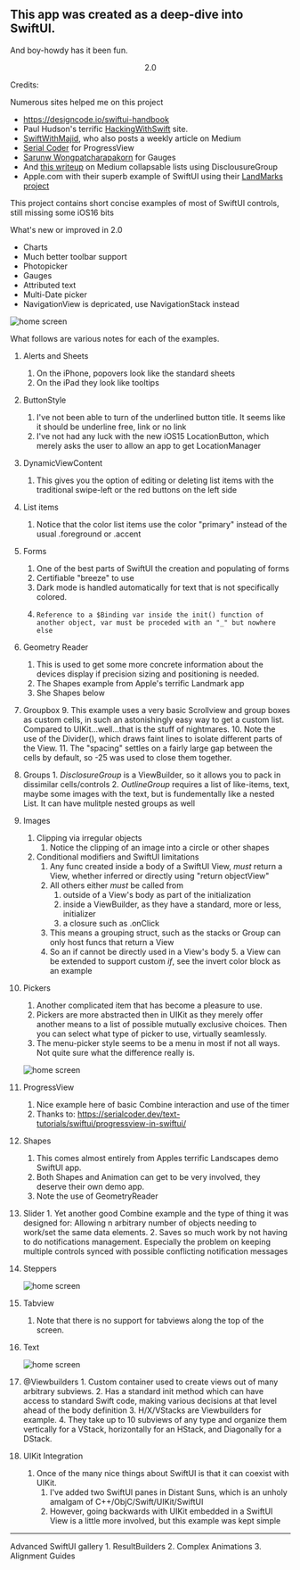 <?xml version="1.0" encoding="UTF-8"?> <!DOCTYPE plist PUBLIC "-//Apple//DTD PLIST 1.0//EN" "http://www.apple.com/DTDs/PropertyList-1.0.dtd"> <plist version="1.0"> <array/> </plist>


## This app was created as a deep-dive into SwiftUI.

 

And boy-howdy has it been fun.

  

<p  align="center">
2.0
</p>

  
Credits: 

Numerous sites helped me on this project
 - https://designcode.io/swiftui-handbook
 - Paul Hudson's terrific [HackingWithSwift](https://www.hackingwithswift.com) site.
 - [SwiftWithMajid](https://swiftwithmajid.com), who also posts a weekly article on Medium
 - [Serial Coder](https://serialcoder.dev/text-tutorials/swiftui/progressview-in-swiftui/) for ProgressView
 - [Sarunw Wongpatcharapakorn](https://sarunw.com/posts/swiftui-gauge/) for Gauges
 - And [this writeup](https://alfianlosari.medium.com/building-expandable-list-with-outlinegroup-disclosuregroup-in-swiftui-2-0-aa9dda14bbab) on Medium collapsable lists using DisclousureGroup
 - Apple.com with their superb example of SwiftUI using their [LandMarks project](https://developer.apple.com/tutorials/swiftui)

This project contains short concise examples of most of SwiftUI controls, still missing some iOS16 bits

What's new or improved in 2.0

- Charts
- Much better toolbar support
- Photopicker 
- Gauges
- Attributed text
- Multi-Date picker
- NavigationView is depricated, use NavigationStack instead

![home screen](SwiftGalleryMainScreen.1.jpg) 

What follows are various notes for each of the examples.

 1. Alerts and Sheets
     1. On the iPhone, popovers look like the standard sheets
     2. On the iPad they look like tooltips
 2. ButtonStyle
     1. I've not been able to turn of the underlined button title. It seems like it should be underline free,  link or no link
     2. I've not had any luck with the new iOS15 LocationButton, which merely asks the user to allow  an app to get LocationManager
 3. DynamicViewContent
     1. This gives you the option of editing or deleting list items with the traditional swipe-left or the red buttons on the left side
 4. List items
     1. Notice that the color list items use the color "primary" instead of the usual .foreground or .accent
 5. Forms
     1.    One of the best parts of SwiftUI the creation and populating of forms
     2.    Certifiable "breeze" to use
     3.    Dark mode is handled automatically for text that is not specifically colored.
     4.     Reference to a $Binding var inside the init() function of another object, var must be proceded with an "_" but nowhere else
 6. Geometry Reader
     1.    This is used to get some more concrete information about the devices display if precision sizing and positioning is needed.
     2.    The Shapes example from Apple's terrific Landmark app
     3.    She Shapes below
 7. Groupbox
     9. This example uses a very basic Scrollview and group boxes as custom cells, in such an astonishingly easy way to get a custom list. Compared to UIKit...well...that is the stuff of nightmares.
     10. Note the use of the Divider(), which draws faint lines to isolate different parts of the View.
     11. The "spacing" settles on a fairly large gap between the cells by default, so -25 was used to close them together.
 8. Groups
        1. *DisclosureGroup* is a ViewBuilder, so it allows you to pack in dissimilar cells/controls
        2. *OutlineGroup* requires a list of like-items, text, maybe some images with the text, but is fundementally like a nested List. It can have mulitple nested groups as well 
3. Images
    1. Clipping via irregular objects
        1. Notice the clipping of an image into a circle or other shapes
    2. Conditional modifiers and SwiftUI limitations 
        1. Any func created inside a body of a SwiftUI View, *must* return a View, whether inferred or directly using "return objectView"
        2. All others either *must* be called from
            1.  outside of a View's body as part of the initialization 
            2. inside a ViewBuilder, as they have a standard, more or less, initializer
            3. a closure such as .onClick
        3. This means a grouping struct, such as the stacks or Group can only host funcs that return a View 
        4. So an if cannot be directly used in a View's body 
            5. a View can be extended to support custom *if*, see the  invert color block as an example
4. Pickers
    1. Another complicated item that has become a pleasure to use.
    2. Pickers are more abstracted then in UIKit as they merely offer another means to a list of possible mutually exclusive choices. Then you can select what type of picker to use, virtually seamlessly.
    3. The menu-picker style seems to be a menu in most if not all ways. Not quite sure what the difference really is.
    
    ![home screen](SwiftGalleryWheelPicker.2.jpg) 
   
5. ProgressView
    1. Nice example here of basic Combine interaction and use of the timer   
    2. Thanks to: https://serialcoder.dev/text-tutorials/swiftui/progressview-in-swiftui/
6. Shapes
    1. This comes almost entirely from Apples terrific Landscapes demo SwiftUI app.
    2. Both Shapes and Animation can get to be very involved, they deserve their own demo app.
    3. Note the use of GeometryReader
7.    Slider
    1. Yet another good Combine example and the type of thing it was designed for: Allowing n arbitrary number of objects needing to work/set the same data elements.
    2. Saves so much work by not having to do notifications management. Especially the problem on keeping multiple controls synced with possible conflicting notification messages
8.  Steppers

    ![home screen](SwiftGallerySteppers.jpg) 
    
9.  Tabview
    1. Note that there is no support for tabviews along the top of the screen. 
10. Text

    ![home screen](SwiftGallery.Text.jpg) 
    
10.    @Viewbuilders
    1. Custom container used to create views out of many arbitrary subviews.
    2. Has a standard init method which can have access to standard Swift code, making various decisions at that level ahead of the body definition
    3. H/X/VStacks are Viewbuilders for example.
    4. They take up to 10 subviews of any type and organize them vertically for a VStack, horizontally for an HStack, and Diagonally for a DStack.
11. UIKit Integration
    1. Once of the many nice things about SwiftUI is that it can coexist with UIKit.
        1. I've added two SwiftUI panes in Distant Suns, which is an unholy amalgam of C++/ObjC/Swift/UIKit/SwiftUI
        2. However, going backwards with UIKit embedded in a SwiftUI View is a little more involved, but this example was kept simple
---
Advanced SwiftUI gallery
    1.    ResultBuilders
    2.    Complex Animations
    3.    Alignment Guides


